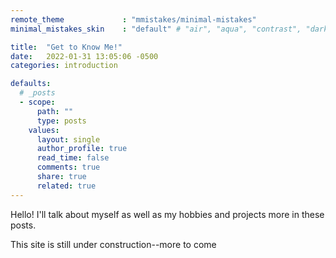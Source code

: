 ```yaml
---
remote_theme             : "mmistakes/minimal-mistakes"
minimal_mistakes_skin    : "default" # "air", "aqua", "contrast", "dark", "dirt", "neon", "mint", "plum", "sunrise"

title:  "Get to Know Me!"
date:   2022-01-31 13:05:06 -0500
categories: introduction

defaults:
  # _posts
  - scope:
      path: ""
      type: posts
    values:
      layout: single
      author_profile: true
      read_time: false
      comments: true
      share: true
      related: true
---
```

Hello!  I'll talk about myself as well as my hobbies and projects more in these posts.  

This site is still under construction--more to come